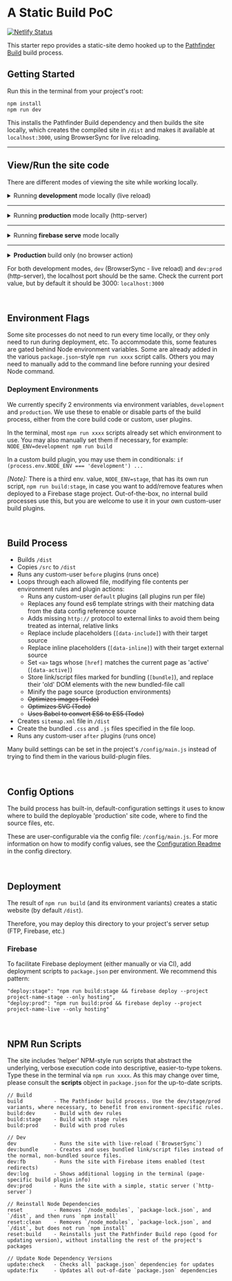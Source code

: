 # A Static Build PoC

[![Netlify Status](https://api.netlify.com/api/v1/badges/3940ba98-f07f-49dd-babf-5122295d9b61/deploy-status)](https://app.netlify.com/sites/ibmc/deploys)

This starter repo provides a static-site demo hooked up to the [Pathfinder Build](https://gitlab.pint.com/pathfinder/build) build process.

## Getting Started

Run this in the terminal from your project's root:

```
npm install
npm run dev
```

This installs the Pathfinder Build dependency and then builds the site locally, which creates the compiled site in `/dist` and makes it available at `localhost:3000`, using BrowserSync for live reloading.

---
## View/Run the site code

There are different modes of viewing the site while working locally.

<details>
  <summary>Running <strong>development</strong> mode locally (live reload)</summary><br>

  To view your codebase locally, run `npm run dev`.

  1. This first runs `/node_modules/pathfinder/scripts/build.js`, which copies the `/src` files to `/dist`, and then modifies them per each the active build plugins.
  2. After the `/dist` folder files are built, `/node_modules/pathfinder/scripts/dev.js` runs, which starts the BrowserSync live-reload server.

  _[Note]:_ By default, files are not minified and link/script elements marked `[data-inline]` are not inlined (retain external file call).  
  This way, when using dev tools to inspect in `localhost`, you see the correct line numbers, etc.

  _[Note]:_ Some functionality may be enabled or disabled only in this environment. In `package.json`, we specify a node environment variable to designate development-mode: `NODE_ENV=development npm run build && node scripts/dev.js`.
  In the various build-plugin files, you'll then see some code affected via:<br>
  `if (process.env.NODE_ENV === 'development')`<br> 
  or<br> 
  `if (process.env.NODE_ENV !== 'development')`.
</details>

---

<details>
  <summary>Running <strong>production</strong> mode locally (http-server)</summary><br>

  To view the static, ready-for-production version of the site locally, run `npm run dev:prod`.

  Instead of running BrowserSync live-reload, it instead runs `http-server` to be a simple, static server. This has the benefit of not injecting the 2 scripts BrowserSync adds, and emulates how the site should look and behave on the production server (pure-static site pages).
</details>

---

<details>
  <summary>Running <strong>firebase serve</strong> mode locally</summary><br>

  To test firebase functionality locally, namely testing redirects in `firebase.json`, run the command `npm run dev:fb`. 

  This runs `firebase serve` against the `/dist` folder.
</details>

---

<details>
  <summary><strong>Production</strong> build only (no browser action)</summary><br>

  If you just need to build the `/dist` directory, run `npm run build:prod`.

  _[Note]:_ The above NPM run script is equivalent to: `NODE_ENV=production npm run build`.
</details>

For both development modes, `dev` (BrowserSync - live reload) and `dev:prod` (http-server), the localhost port should be the same. Check the current port value,
but by default it should be 3000: `localhost:3000`

&nbsp;

## Environment Flags

Some site processes do not need to run every time locally, or they only need to run during deployment, etc. To accommodate this, some features are gated behind Node environment variables.
Some are already added in the various `package.json`-style `npm run xxxx` script calls. Others you may need to manually add to the command line before running your desired Node command.

### Deployment Environments

We currently specify 2 environments via environment variables, `development` and `production`. We use these to enable or disable parts of the build process, either from the core build code or custom, user plugins.

In the terminal, most `npm run xxxx` scripts already set which environment to use. You may also manually set them if necessary, for example: `NODE_ENV=development npm run build`

In a custom build plugin, you may use them in conditionals: `if (process.env.NODE_ENV === 'development') ...`

_[Note]:_ There is a third env. value, `NODE_ENV=stage`, that has its own run script, `npm run build:stage`, in case you want to add/remove features when deployed to a Firebase stage project. 
Out-of-the-box, no internal build processes use this, but you are welcome to use it in your own custom-user build plugins.

&nbsp;

## Build Process

* Builds `/dist`
* Copies `/src` to `/dist`
* Runs any custom-user `before` plugins (runs once)
* Loops through each allowed file, modifying file contents per environment rules and plugin actions:
  * Runs any custom-user `default` plugins (all plugins run per file)
  * Replaces any found es6 template strings with their matching data from the data config reference source
  * Adds missing `http://` protocol to external links to avoid them being treated as internal, relative links
  * Replace include placeholders (`[data-include]`) with their target source
  * Replace inline placeholders (`[data-inline]`) with their target external source
  * Set `<a>` tags whose `[href]` matches the current page as 'active' (`[data-active]`)
  * Store link/script files marked for bundling (`[bundle]`), and replace their 'old' DOM elements with the new bundled-file call
  * Minify the page source (production environments)
  * ~~Optimizes images (Todo)~~
  * ~~Optimizes SVG (Todo)~~
  * ~~Uses Babel to convert ES6 to ES5 (Todo)~~
* Creates `sitemap.xml` file in `/dist`
* Create the bundled `.css` and `.js` files specified in the file loop.
* Runs any custom-user `after` plugins (runs once)

Many build settings can be set in the project's `/config/main.js` instead of trying to find them in the various build-plugin files.

&nbsp;

## Config Options

The build process has built-in, default-configuration settings it uses to know where to build the deployable 'production' site code, 
where to find the source files, etc.

These are user-configurable via the config file: `/config/main.js`. For more information on how to modify config values, see the [Configuration Readme](/config/README.md) in the config directory.

&nbsp;

## Deployment

The result of `npm run build` (and its environment variants) creates a static website (by default `/dist`).

Therefore, you may deploy this directory to your project's server setup (FTP, Firebase, etc.)

### Firebase

To facilitate Firebase deployment (either manually or via CI), add deployment scripts to `package.json` per environment. We recommend this pattern:

```
"deploy:stage": "npm run build:stage && firebase deploy --project project-name-stage --only hosting",
"deploy:prod": "npm run build:prod && firebase deploy --project project-name-live --only hosting"
```

&nbsp;

## NPM Run Scripts

The site includes 'helper' NPM-style run scripts that abstract the underlying, verbose execution code into descriptive, easier-to-type tokens. Type these in the terminal via `npm run xxxx`. As this may change over time, please consult the **scripts** object in `package.json` for the up-to-date scripts.

```
// Build
build          - The Pathfinder build process. Use the dev/stage/prod variants, where necessary, to benefit from environment-specific rules.
build:dev      - Build with dev rules
build:stage    - Build with stage rules
build:prod     - Build with prod rules

// Dev
dev            - Runs the site with live-reload (`BrowserSync`)
dev:bundle     - Creates and uses bundled link/script files instead of the normal, non-bundled source files.
dev:fb         - Runs the site with Firebase items enabled (test redirects)
dev:log        - Shows additional logging in the terminal (page-specific build plugin info)
dev:prod       - Runs the site with a simple, static server (`http-server`)

// Reinstall Node Dependencies
reset          - Removes `/node_modules`, `package-lock.json`, and `/dist`, and then runs `npm install`
reset:clean    - Removes `/node_modules`, `package-lock.json`, and `/dist`, but does not run `npm install`
reset:build    - Reinstalls just the Pathfinder Build repo (good for updating version), without installing the rest of the project's packages

// Update Node Dependency Versions
update:check   - Checks all `package.json` dependencies for updates
update:fix     - Updates all out-of-date `package.json` dependencies
```